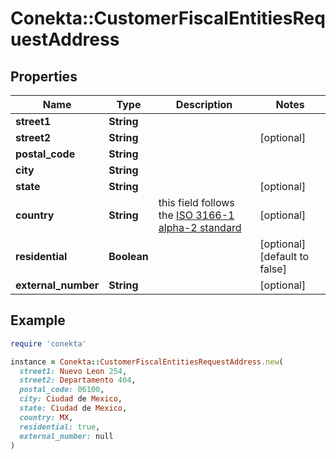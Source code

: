 # Conekta::CustomerFiscalEntitiesRequestAddress

## Properties

| Name | Type | Description | Notes |
| ---- | ---- | ----------- | ----- |
| **street1** | **String** |  |  |
| **street2** | **String** |  | [optional] |
| **postal_code** | **String** |  |  |
| **city** | **String** |  |  |
| **state** | **String** |  | [optional] |
| **country** | **String** | this field follows the [ISO 3166-1 alpha-2 standard](https://en.wikipedia.org/wiki/ISO_3166-1_alpha-2) | [optional] |
| **residential** | **Boolean** |  | [optional][default to false] |
| **external_number** | **String** |  | [optional] |

## Example

```ruby
require 'conekta'

instance = Conekta::CustomerFiscalEntitiesRequestAddress.new(
  street1: Nuevo Leon 254,
  street2: Departamento 404,
  postal_code: 06100,
  city: Ciudad de Mexico,
  state: Ciudad de Mexico,
  country: MX,
  residential: true,
  external_number: null
)
```

